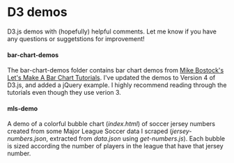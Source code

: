# D3 demos

D3.js demos with (hopefully) helpful comments.  Let me know if you have any questions or suggetstions for improvement!

#### bar-chart-demos
The bar-chart-demos folder contains bar chart demos from [Mike Bostock's Let's Make A Bar Chart Tutorials](https://bost.ocks.org/mike/bar/).  I've updated the demos to Version 4 of D3.js, and added a jQuery example.  I highly recommend reading through the tutorials even though they use verion 3.

#### mls-demo
A demo of a colorful bubble chart (*index.html*) of soccer jersey numbers created from some Major League Soccer data I scraped (*jersey-numbers.json*, extracted from *data.json* using *get-numbers.js*).  Each bubble is sized according the number of players in the league that have that jersey number.